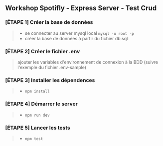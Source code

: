 ## Workshop Spotifly - Express Server - Test Crud

### [ÉTAPE 1] Créer la base de données 
> - se connecter au server mysql local ```mysql -u root -p```
> - créer la base de données à partir du fichier db.sql

### [ÉTAPE 2] Créer le fichier .env 
> ajouter les variables d'environnement de connexion à la BDD (suivre l'exemple du fichier .env-sample)

### [ÉTAPE 3] Installer les dépendences
> - ```npm install```

### [ÉTAPE 4] Démarrer le server 
> - ```npm run dev```

### [ÉTAPE 5] Lancer les tests
> - ```npm test```



